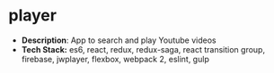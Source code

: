 # player

- **Description**: App to search and play Youtube videos
- **Tech Stack:** es6, react, redux, redux-saga, react transition group, firebase, jwplayer, flexbox, webpack 2, eslint, gulp
